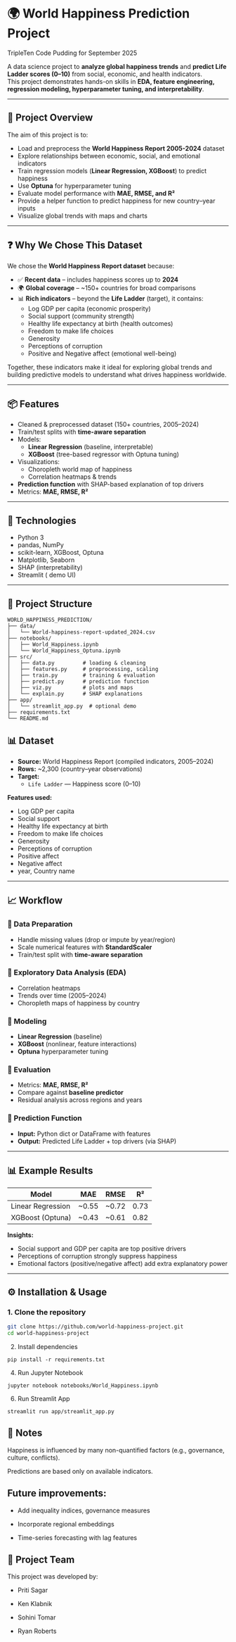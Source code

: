 # 🌍 World Happiness Prediction Project

TripleTen Code Pudding for September 2025

A data science project to **analyze global happiness trends** and **predict Life Ladder scores (0–10)** from social, economic, and health indicators.  
This project demonstrates hands-on skills in **EDA, feature engineering, regression modeling, hyperparameter tuning, and interpretability**.

---

## 🚀 Project Overview

The aim of this project is to:

- Load and preprocess the **World Happiness Report 2005-2024** dataset
- Explore relationships between economic, social, and emotional indicators
- Train regression models (**Linear Regression, XGBoost**) to predict happiness
- Use **Optuna** for hyperparameter tuning
- Evaluate model performance with **MAE, RMSE, and R²**
- Provide a helper function to predict happiness for new country–year inputs
- Visualize global trends with maps and charts

---

## ❓ Why We Chose This Dataset

We chose the **World Happiness Report dataset** because:

- ✅ **Recent data** – includes happiness scores up to **2024**
- 🌍 **Global coverage** – ~150+ countries for broad comparisons
- 📊 **Rich indicators** – beyond the **Life Ladder** (target), it contains:
  - Log GDP per capita (economic prosperity)
  - Social support (community strength)
  - Healthy life expectancy at birth (health outcomes)
  - Freedom to make life choices
  - Generosity
  - Perceptions of corruption
  - Positive and Negative affect (emotional well-being)

Together, these indicators make it ideal for exploring global trends and building predictive models to understand what drives happiness worldwide.

---

## 📦 Features

- Cleaned & preprocessed dataset (150+ countries, 2005–2024)
- Train/test splits with **time-aware separation**
- Models:
  - **Linear Regression** (baseline, interpretable)
  - **XGBoost** (tree-based regressor with Optuna tuning)
- Visualizations:
  - Choropleth world map of happiness
  - Correlation heatmaps & trends
- **Prediction function** with SHAP-based explanation of top drivers
- Metrics: **MAE, RMSE, R²**

---

## 🧠 Technologies

- Python 3
- pandas, NumPy
- scikit-learn, XGBoost, Optuna
- Matplotlib, Seaborn
- SHAP (interpretability)
- Streamlit ( demo UI)

---

## 📂 Project Structure

```
WORLD_HAPPINESS_PREDICTION/
├── data/
│   └── World-happiness-report-updated_2024.csv
├── notebooks/
│   ├── World_Happiness.ipynb
│   └── World_Happiness_Optuna.ipynb
├── src/
│   ├── data.py         # loading & cleaning
│   ├── features.py     # preprocessing, scaling
│   ├── train.py        # training & evaluation
│   ├── predict.py      # prediction function
│   ├── viz.py          # plots and maps
│   └── explain.py      # SHAP explanations
├── app/
│   └── streamlit_app.py  # optional demo
├── requirements.txt
└── README.md
```
## 📊 Dataset

- **Source:** World Happiness Report (compiled indicators, 2005–2024)
- **Rows:** ~2,300 (country–year observations)
- **Target:**
  - `Life Ladder` — Happiness score (0–10)

**Features used:**
- Log GDP per capita
- Social support
- Healthy life expectancy at birth
- Freedom to make life choices
- Generosity
- Perceptions of corruption
- Positive affect
- Negative affect
- year, Country name

---


## 📈 Workflow

### 🔹 Data Preparation
- Handle missing values (drop or impute by year/region)
- Scale numerical features with **StandardScaler**
- Train/test split with **time-aware separation**

### 🔹 Exploratory Data Analysis (EDA)
- Correlation heatmaps
- Trends over time (2005–2024)
- Choropleth maps of happiness by country

### 🔹 Modeling
- **Linear Regression** (baseline)
- **XGBoost** (nonlinear, feature interactions)
- **Optuna** hyperparameter tuning

### 🔹 Evaluation
- Metrics: **MAE, RMSE, R²**
- Compare against **baseline predictor**
- Residual analysis across regions and years

### 🔹 Prediction Function
- **Input:** Python dict or DataFrame with features
- **Output:** Predicted Life Ladder + top drivers (via SHAP)

---

## 📊 Example Results

| Model              | MAE   | RMSE  | R²   |
|--------------------|-------|-------|------|
| Linear Regression  | ~0.55 | ~0.72 | 0.73 |
| XGBoost (Optuna)   | ~0.43 | ~0.61 | 0.82 |

**Insights:**
- Social support and GDP per capita are top positive drivers
- Perceptions of corruption strongly suppress happiness
- Emotional factors (positive/negative affect) add extra explanatory power

---

## ⚙️ Installation & Usage

### 1. Clone the repository
```bash
git clone https://github.com/world-happiness-project.git
cd world-happiness-project
```
2. Install dependencies
```
pip install -r requirements.txt
```
4. Run Jupyter Notebook
```
jupyter notebook notebooks/World_Happiness.ipynb
```
6. Run Streamlit App
```
streamlit run app/streamlit_app.py
```
## 📝 Notes

Happiness is influenced by many non-quantified factors (e.g., governance, culture, conflicts).

Predictions are based only on available indicators.

## Future improvements:

- Add inequality indices, governance measures

- Incorporate regional embeddings

- Time-series forecasting with lag features

## 👥 Project Team

This project was developed by:

- Priti Sagar

- Ken Klabnik

- Sohini Tomar

- Ryan Roberts

